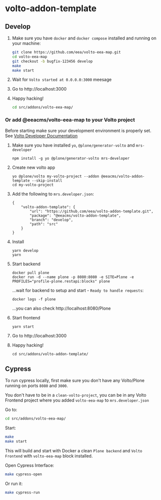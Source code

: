 # volto-addon-template

## Develop

1. Make sure you have `docker` and `docker compose` installed and running on your machine:

    ```Bash
    git clone https://github.com/eea/volto-eea-map.git
    cd volto-eea-map
    git checkout -b bugfix-123456 develop
    make
    make start
    ```

1. Wait for `Volto started at 0.0.0.0:3000` meesage

1. Go to http://localhost:3000

1.  Happy hacking!

    ```Bash
    cd src/addons/volto-eea-map/
    ```

### Or add @eeacms/volto-eea-map to your Volto project

Before starting make sure your development environment is properly set. See [Volto Developer Documentation](https://docs.voltocms.com/getting-started/install/)

1.  Make sure you have installed `yo`, `@plone/generator-volto` and `mrs-developer`

        npm install -g yo @plone/generator-volto mrs-developer

1.  Create new volto app

        yo @plone/volto my-volto-project --addon @eeacms/volto-addon-template --skip-install
        cd my-volto-project

1.  Add the following to `mrs.developer.json`:

        {
            "volto-addon-template": {
                "url": "https://github.com/eea/volto-addon-template.git",
                "package": "@eeacms/volto-addon-template",
                "branch": "develop",
                "path": "src"
            }
        }

1.  Install

        yarn develop
        yarn

1.  Start backend

        docker pull plone
        docker run -d --name plone -p 8080:8080 -e SITE=Plone -e PROFILES="profile-plone.restapi:blocks" plone

    ...wait for backend to setup and start - `Ready to handle requests`:

        docker logs -f plone

    ...you can also check http://localhost:8080/Plone

1.  Start frontend

        yarn start

1.  Go to http://localhost:3000

1.  Happy hacking!

        cd src/addons/volto-addon-template/

## Cypress

To run cypress locally, first make sure you don't have any Volto/Plone running on ports `8080` and `3000`.

You don't have to be in a `clean-volto-project`, you can be in any Volto Frontend
project where you added `volto-eea-map` to `mrs.developer.json`

Go to:

  ```BASH
  cd src/addons/volto-eea-map/
  ```

Start:

  ```Bash
  make
  make start
  ```

This will build and start with Docker a clean `Plone backend` and `Volto Frontend` with `volto-eea-map` block installed.

Open Cypress Interface:

  ```Bash
  make cypress-open
  ```

Or run it:

  ```Bash
  make cypress-run
  ```
